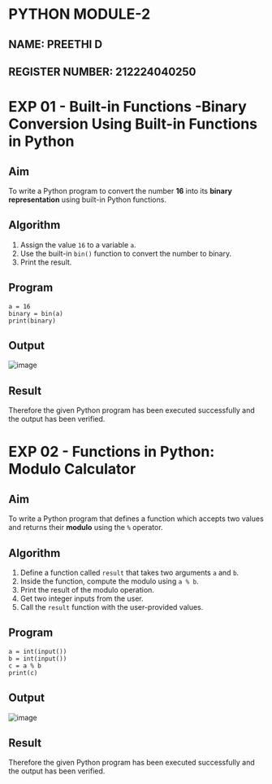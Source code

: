 # PYTHON MODULE-2 
## NAME: PREETHI D
## REGISTER NUMBER: 212224040250

# EXP 01 - Built-in Functions -Binary Conversion Using Built-in Functions in Python

##  Aim
To write a Python program to convert the number **16** into its **binary representation** using built-in Python functions.

## Algorithm
1. Assign the value `16` to a variable `a`.
2. Use the built-in `bin()` function to convert the number to binary.
3. Print the result.

##  Program
```
a = 16
binary = bin(a)
print(binary)
```
## Output
![image](https://github.com/user-attachments/assets/1455fdc3-9c43-4e24-a319-6de6b96333c4)

## Result
Therefore the given Python program has been executed successfully and the output has been verified.

# EXP 02 -  Functions in Python: Modulo Calculator

##  Aim
To write a Python program that defines a function which accepts two values and returns their **modulo** using the `%` operator.

##  Algorithm
1. Define a function called `result` that takes two arguments `a` and `b`.
2. Inside the function, compute the modulo using `a % b`.
3. Print the result of the modulo operation.
4. Get two integer inputs from the user.
5. Call the `result` function with the user-provided values.

##  Program
```
a = int(input())
b = int(input())
c = a % b
print(c)
```

## Output
![image](https://github.com/user-attachments/assets/c8f58c18-0573-4921-b589-8f336ab6adab)

## Result
Therefore the given Python program has been executed successfully and the output has been verified.
